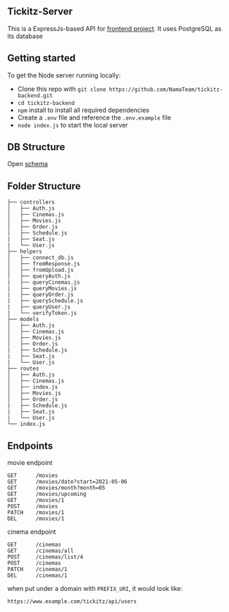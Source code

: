 ## Tickitz-Server

This is a ExpressJs-based API for [frontend project](https://github.com/NamaTeam/tickitz-frontend-2). It uses PostgreSQL as its database

## Getting started

To get the Node server running locally:

* Clone this repo with `git clone https://github.com/NamaTeam/tickitz-backend.git`
* `cd tickitz-backend`
* `npm` install to install all required dependencies
* Create a `.env` file and reference the `.env.example` file
* `node index.js` to start the local server

## DB Structure

Open [schema](https://drawsql.app/dea/diagrams/tickitz)

## Folder Structure

    ├── controllers                    
    │   ├── Auth.js              
    │   ├── Cinemas.js              
    │   ├── Movies.js             
    │   ├── Order.js
    |   ├── Schedule.js
    |   ├── Seat.js
    |   └── User.js
    ├── helpers
    │   ├── connect_db.js
    │   ├── fromResponse.js              
    │   ├── fromUpload.js             
    │   ├── queryAuth.js
    |   ├── queryCinemas.js
    |   ├── queryMovies.js
    |   ├── queryOrder.js
    |   ├── querySchedule.js
    |   ├── queryUser.js
    |   └── verifyToken.js
    ├── models
    │   ├── Auth.js
    │   ├── Cinemas.js
    │   ├── Movies.js
    │   ├── Order.js
    |   ├── Schedule.js
    |   ├── Seat.js
    |   └── User.js
    ├── routes
    │   ├── Auth.js              
    │   ├── Cinemas.js    
    │   ├── index.js
    │   ├── Movies.js             
    │   ├── Order.js
    |   ├── Schedule.js
    |   ├── Seat.js
    |   └── User.js
    └── index.js
    
## Endpoints
movie endpoint

    GET      /movies
    GET      /movies/date?start=2021-05-06
    GET      /movies/month?month=05
    GET      /movies/upcoming
    GET      /movies/1
    POST     /movies
    PATCH    /movies/1
    DEL      /movies/1

cinema endpoint

    GET      /cinemas
    GET      /cinemas/all
    POST     /cinemas/list/4
    POST     /cinemas
    PATCH    /cinemas/1
    DEL      /cinemas/1

when put under a domain with `PREFIX_URI`, it would look like:

    https://www.example.com/tickitz/api/users
 
